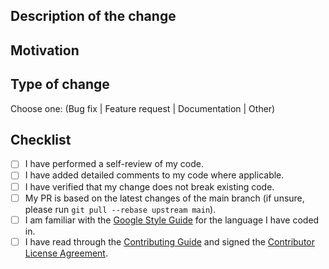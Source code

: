 ## Description of the change

<!--- Describe your changes in detail. -->

## Motivation

<!--- Why is this change required? What problem does it solve? Please include the corresponding issue number/link if applicable. -->

## Type of change

Choose one: (Bug fix | Feature request | Documentation | Other)

## Checklist

<!--- Please make sure all checkboxes are ticked before submitting this PR for review. -->

- [ ] I have performed a self-review of my code.
- [ ] I have added detailed comments to my code where applicable.
- [ ] I have verified that my change does not break existing code.
- [ ] My PR is based on the latest changes of the main branch (if unsure, please run
      `git pull --rebase upstream main`).
- [ ] I am familiar with the [Google Style Guide](https://google.github.io/styleguide/) for the
      language I have coded in.
- [ ] I have read through the
      [Contributing Guide](https://github.com/google/generative-ai-swift/blob/main/docs/CONTRIBUTING.md)
      and signed the [Contributor License Agreement](https://cla.developers.google.com/about).

